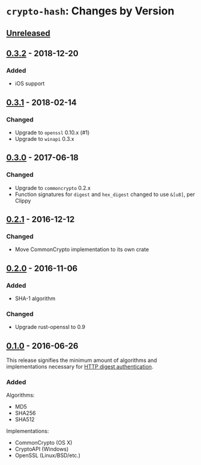 # `crypto-hash`: Changes by Version

## [Unreleased](https://github.com/malept/crypto-hash/compare/v0.3.2...master)

## [0.3.2] - 2018-12-20

[0.3.2]: https://github.com/malept/crypto-hash/compare/v0.3.1...v0.3.2

### Added

* iOS support

## [0.3.1] - 2018-02-14

[0.3.1]: https://github.com/malept/crypto-hash/compare/v0.3.0...v0.3.1

### Changed

* Upgrade to `openssl` 0.10.x (#1)
* Upgrade to `winapi` 0.3.x

## [0.3.0] - 2017-06-18

[0.3.0]: https://github.com/malept/crypto-hash/compare/v0.2.1...v0.3.0

### Changed

* Upgrade to `commoncrypto` 0.2.x
* Function signatures for `digest` and `hex_digest` changed to use `&[u8]`, per Clippy

## [0.2.1] - 2016-12-12

[0.2.1]: https://github.com/malept/crypto-hash/compare/v0.2.0...v0.2.1

### Changed

* Move CommonCrypto implementation to its own crate

## [0.2.0] - 2016-11-06

[0.2.0]: https://github.com/malept/crypto-hash/compare/v0.1.0...v0.2.0

### Added

* SHA-1 algorithm

### Changed

* Upgrade rust-openssl to 0.9

## [0.1.0] - 2016-06-26

[0.1.0]: https://github.com/malept/crypto-hash/releases/tag/v0.1.0

This release signifies the minimum amount of algorithms and implementations necessary for
[HTTP digest authentication](https://tools.ietf.org/html/rfc7616).

### Added

Algorithms:

* MD5
* SHA256
* SHA512

Implementations:

* CommonCrypto (OS X)
* CryptoAPI (Windows)
* OpenSSL (Linux/BSD/etc.)
